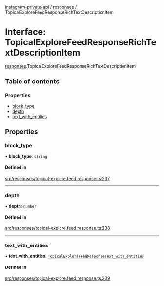 [instagram-private-api](../../README.md) / [responses](../../modules/responses.md) / TopicalExploreFeedResponseRichTextDescriptionItem

# Interface: TopicalExploreFeedResponseRichTextDescriptionItem

[responses](../../modules/responses.md).TopicalExploreFeedResponseRichTextDescriptionItem

## Table of contents

### Properties

- [block\_type](TopicalExploreFeedResponseRichTextDescriptionItem.md#block_type)
- [depth](TopicalExploreFeedResponseRichTextDescriptionItem.md#depth)
- [text\_with\_entities](TopicalExploreFeedResponseRichTextDescriptionItem.md#text_with_entities)

## Properties

### block\_type

• **block\_type**: `string`

#### Defined in

[src/responses/topical-explore.feed.response.ts:237](https://github.com/Nerixyz/instagram-private-api/blob/b3351b9/src/responses/topical-explore.feed.response.ts#L237)

___

### depth

• **depth**: `number`

#### Defined in

[src/responses/topical-explore.feed.response.ts:238](https://github.com/Nerixyz/instagram-private-api/blob/b3351b9/src/responses/topical-explore.feed.response.ts#L238)

___

### text\_with\_entities

• **text\_with\_entities**: [`TopicalExploreFeedResponseText_with_entities`](TopicalExploreFeedResponseText_with_entities.md)

#### Defined in

[src/responses/topical-explore.feed.response.ts:239](https://github.com/Nerixyz/instagram-private-api/blob/b3351b9/src/responses/topical-explore.feed.response.ts#L239)
